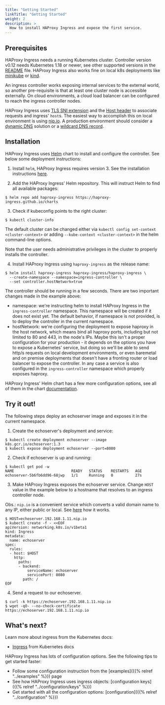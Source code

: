 ```yaml
---
title: "Getting Started"
linkTitle: "Getting Started"
weight: 2
description: >
  How to install HAProxy Ingress and expose the first service.
---
```


## Prerequisites

HAProxy Ingress needs a running Kubernetes cluster. Controller version v0.12 needs Kubernetes 1.18 or newer, see other supported versions in the [README](https://github.com/jcmoraisjr/haproxy-ingress/#use-haproxy-ingress) file. HAProxy Ingress also works fine on local k8s deployments like [minikube](https://minikube.sigs.k8s.io) or [kind](https://kind.sigs.k8s.io).

An ingress controller works exposing internal services to the external world, so another pre-requisite is that at least one cluster node is accessible externally. On cloud environments, a cloud load balancer can be configured to reach the ingress controller nodes.

HAProxy Ingress uses [TLS SNI extension](https://en.wikipedia.org/wiki/Server_Name_Indication) and the [Host header](https://developer.mozilla.org/en-US/docs/Web/HTTP/Headers/Host) to associate requests and ingress' `host`s. The easiest way to accomplish this on local environment is using [nip.io](https://nip.io). A production environment should consider a [dynamic DNS](https://en.wikipedia.org/wiki/Dynamic_DNS) solution or a [wildcard DNS record](https://en.wikipedia.org/wiki/Wildcard_DNS_record).

## Installation

HAProxy Ingress uses [Helm](https://helm.sh) chart to install and configure the controller. See below some deployment instructions:

1) Install `helm`, HAProxy Ingress requires version 3. See the installation instructions [here](https://helm.sh/docs/intro/install/).

2) Add the HAProxy Ingress' Helm repository. This will instruct Helm to find all available packages:

```shell
$ helm repo add haproxy-ingress https://haproxy-ingress.github.io/charts
```

3) Check if kubeconfig points to the right cluster:

```shell
$ kubectl cluster-info
```

The default cluster can be changed either via `kubectl config set-context <cluster-context>` or adding `--kube-context <cluster-context>` in the helm command-line options.

Note that the user needs administrative privileges in the cluster to properly installs the controller.

4) Install HAProxy Ingress using `haproxy-ingress` as the release name:

```shell
$ helm install haproxy-ingress haproxy-ingress/haproxy-ingress \
  --create-namespace --namespace=ingress-controller \
  --set controller.hostNetwork=true
```

The controller should be running in a few seconds. There are two important changes made in the example above:

* namespace: we're instructing helm to install HAProxy Ingress in the `ingress-controller` namespace. This namespace will be created if it does not exist yet. The default behavior, if namespace is not provided, is to deploy the controller in the current namespace.
* hostNetwork: we're configuring the deployment to expose haproxy in the host network, which means bind all haproxy ports, including but not limited to 80 and 443, in the node's IPs. Maybe this isn't a proper configuration for your production - it depends on the options you have to expose a Kubernetes' service, but doing so we'll be able to send http/s requests on local development environments, or even baremetal and on premise deployments that doesn't have a fronting router or load balancer to expose the controller. In any case a service is also configured in the `ingress-controller` namespace which properly exposes haproxy.

HAProxy Ingress' Helm chart has a few more configuration options, see all of them in the chart [documentation](https://github.com/haproxy-ingress/charts/tree/master/haproxy-ingress).

## Try it out!

The following steps deploy an echoserver image and exposes it in the current namespace.

1) Create the echoserver's deployment and service:

```shell
$ kubectl create deployment echoserver --image k8s.gcr.io/echoserver:1.3
$ kubectl expose deployment echoserver --port=8080
```

2) Check if echoserver is up and running:

```shell
$ kubectl get pod -w
NAME                          READY   STATUS    RESTARTS   AGE
echoserver-5b6fb6dd96-68jwp   1/1     Running   0          27s
```

3) Make HAProxy Ingress exposes the echoserver service. Change `HOST` value in the example below to a hostname that resolves to an ingress controller node.

Obs.: `nip.io` is a convenient service which converts a valid domain name to any IP, either public or local. See [here](https://nip.io) how it works.

```shell
$ HOST=echoserver.192.168.1.11.nip.io
$ kubectl create -f - <<EOF
apiVersion: networking.k8s.io/v1beta1
kind: Ingress
metadata:
  name: echoserver
spec:
  rules:
  - host: $HOST
    http:
      paths:
      - backend:
          serviceName: echoserver
          servicePort: 8080
        path: /
EOF
```

4) Send a request to our echoserver.

```shell
$ curl -k https://echoserver.192.168.1.11.nip.io
$ wget -qO- --no-check-certificate https://echoserver.192.168.1.11.nip.io
```

## What's next?

Learn more about ingress from the Kubernetes docs:

* [Ingress](https://kubernetes.io/docs/concepts/services-networking/ingress/) from Kubernetes docs

HAProxy Ingress has lots of configuration options. See the following tips to get started faster:

* Follow some configuration instruction from the [examples]({{% relref "../examples" %}}) page
* See how HAProxy Ingress uses ingress objects: [configuration keys]({{% relref "../configuration/keys" %}})
* Get started with all the configuration options: [configuration]({{% relref "../configuration" %}})
